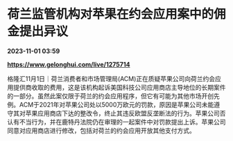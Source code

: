 # 荷兰监管机构对苹果在约会应用案中的佣金提出异议

**2023-11-01 03:59**

**https://www.gelonghui.com/live/1275714**

格隆汇11月1日｜荷兰消费者和市场管理局(ACM)正在质疑苹果公司向荷兰约会应用提供商收取的费用，这是该机构起诉美国科技公司应用商店主导地位的长期案件的一部分。虽然此案仅限于荷兰的约会应用程序，但它有可能为其他市场开创先例。ACM于2021年对苹果公司处以5000万欧元的罚款，原因是苹果公司未能遵守其对苹果应用商店下达的整改令，终止其违反欧盟反垄断法的行为。苹果公司否认有不当行为，并在鹿特丹法院仍在审理的一起案件中对罚款提出上诉。苹果公司同意对应用商店进行修改，包括对荷兰的约会应用开放其他支付方式。
